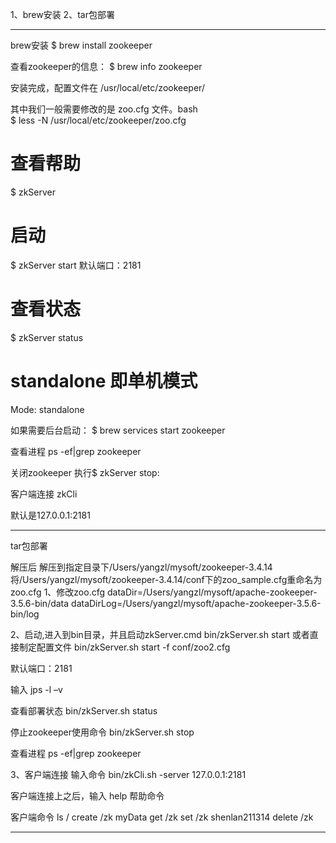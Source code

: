 1、brew安装
2、tar包部署


---------------------------------------------------------------------------------------------------------------------
brew安装
$ brew install zookeeper

查看zookeeper的信息：
$ brew info zookeeper

安装完成，配置文件在 /usr/local/etc/zookeeper/

其中我们一般需要修改的是 zoo.cfg 文件。bash  
$ less -N /usr/local/etc/zookeeper/zoo.cfg


# 查看帮助
$ zkServer

# 启动
$ zkServer start
默认端口：2181

# 查看状态
$ zkServer status

# standalone 即单机模式
Mode: standalone

如果需要后台启动：
$ brew services start zookeeper

查看进程
ps -ef|grep zookeeper


关闭zookeeper
执行$ zkServer stop:


客户端连接
zkCli

默认是127.0.0.1:2181



---------------------------------------------------------------------------------------------------------------------
tar包部署


解压后
    解压到指定目录下/Users/yangzl/mysoft/zookeeper-3.4.14
   将/Users/yangzl/mysoft/zookeeper-3.4.14/conf下的zoo_sample.cfg重命名为 zoo.cfg
1、修改zoo.cfg
dataDir=/Users/yangzl/mysoft/apache-zookeeper-3.5.6-bin/data
dataDirLog=/Users/yangzl/mysoft/apache-zookeeper-3.5.6-bin/log

2、启动,进入到bin目录，并且启动zkServer.cmd
bin/zkServer.sh start 
或者直接制定配置文件
bin/zkServer.sh start -f conf/zoo2.cfg

默认端口：2181


输入   jps -l –v

查看部署状态
bin/zkServer.sh status

停止zookeeper使用命令 
bin/zkServer.sh stop

查看进程
ps -ef|grep zookeeper


3、客户端连接
    输入命令  bin/zkCli.sh -server 127.0.0.1:2181

客户端连接上之后，输入 help 帮助命令


客户端命令
ls /
create /zk myData
get /zk
set /zk shenlan211314
delete /zk


---------------------------------------------------------------------------------------------------------------------








